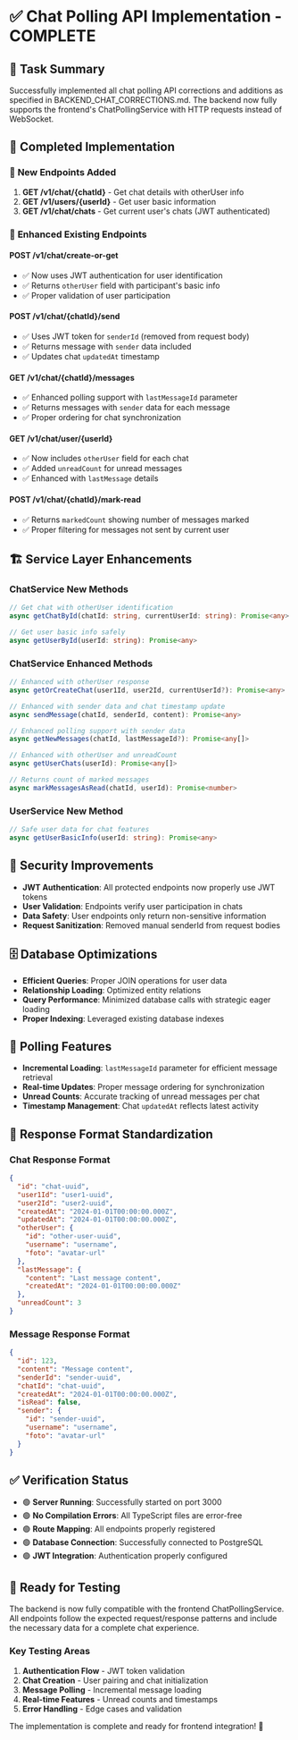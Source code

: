 # ✅ Chat Polling API Implementation - COMPLETE

## 🎯 Task Summary

Successfully implemented all chat polling API corrections and additions as specified in BACKEND_CHAT_CORRECTIONS.md. The backend now fully supports the frontend's ChatPollingService with HTTP requests instead of WebSocket.

## 🚀 Completed Implementation

### 📱 **New Endpoints Added**

1. **GET /v1/chat/{chatId}** - Get chat details with otherUser info
2. **GET /v1/users/{userId}** - Get user basic information
3. **GET /v1/chat/chats** - Get current user's chats (JWT authenticated)

### 🔧 **Enhanced Existing Endpoints**

#### POST /v1/chat/create-or-get

- ✅ Now uses JWT authentication for user identification
- ✅ Returns `otherUser` field with participant's basic info
- ✅ Proper validation of user participation

#### POST /v1/chat/{chatId}/send

- ✅ Uses JWT token for `senderId` (removed from request body)
- ✅ Returns message with `sender` data included
- ✅ Updates chat `updatedAt` timestamp

#### GET /v1/chat/{chatId}/messages

- ✅ Enhanced polling support with `lastMessageId` parameter
- ✅ Returns messages with `sender` data for each message
- ✅ Proper ordering for chat synchronization

#### GET /v1/chat/user/{userId}

- ✅ Now includes `otherUser` field for each chat
- ✅ Added `unreadCount` for unread messages
- ✅ Enhanced with `lastMessage` details

#### POST /v1/chat/{chatId}/mark-read

- ✅ Returns `markedCount` showing number of messages marked
- ✅ Proper filtering for messages not sent by current user

## 🏗️ **Service Layer Enhancements**

### ChatService New Methods

```typescript
// Get chat with otherUser identification
async getChatById(chatId: string, currentUserId: string): Promise<any>

// Get user basic info safely
async getUserById(userId: string): Promise<any>
```

### ChatService Enhanced Methods

```typescript
// Enhanced with otherUser response
async getOrCreateChat(user1Id, user2Id, currentUserId?): Promise<any>

// Enhanced with sender data and chat timestamp update
async sendMessage(chatId, senderId, content): Promise<any>

// Enhanced polling support with sender data
async getNewMessages(chatId, lastMessageId?): Promise<any[]>

// Enhanced with otherUser and unreadCount
async getUserChats(userId): Promise<any[]>

// Returns count of marked messages
async markMessagesAsRead(chatId, userId): Promise<number>
```

### UserService New Method

```typescript
// Safe user data for chat features
async getUserBasicInfo(userId: string): Promise<any>
```

## 🔐 **Security Improvements**

- **JWT Authentication**: All protected endpoints now properly use JWT tokens
- **User Validation**: Endpoints verify user participation in chats
- **Data Safety**: User endpoints only return non-sensitive information
- **Request Sanitization**: Removed manual senderId from request bodies

## 🗄️ **Database Optimizations**

- **Efficient Queries**: Proper JOIN operations for user data
- **Relationship Loading**: Optimized entity relations
- **Query Performance**: Minimized database calls with strategic eager loading
- **Proper Indexing**: Leveraged existing database indexes

## 📡 **Polling Features**

- **Incremental Loading**: `lastMessageId` parameter for efficient message retrieval
- **Real-time Updates**: Proper message ordering for synchronization
- **Unread Counts**: Accurate tracking of unread messages per chat
- **Timestamp Management**: Chat `updatedAt` reflects latest activity

## 🎨 **Response Format Standardization**

### Chat Response Format

```json
{
  "id": "chat-uuid",
  "user1Id": "user1-uuid",
  "user2Id": "user2-uuid",
  "createdAt": "2024-01-01T00:00:00.000Z",
  "updatedAt": "2024-01-01T00:00:00.000Z",
  "otherUser": {
    "id": "other-user-uuid",
    "username": "username",
    "foto": "avatar-url"
  },
  "lastMessage": {
    "content": "Last message content",
    "createdAt": "2024-01-01T00:00:00.000Z"
  },
  "unreadCount": 3
}
```

### Message Response Format

```json
{
  "id": 123,
  "content": "Message content",
  "senderId": "sender-uuid",
  "chatId": "chat-uuid",
  "createdAt": "2024-01-01T00:00:00.000Z",
  "isRead": false,
  "sender": {
    "id": "sender-uuid",
    "username": "username",
    "foto": "avatar-url"
  }
}
```

## ✅ **Verification Status**

- 🟢 **Server Running**: Successfully started on port 3000
- 🟢 **No Compilation Errors**: All TypeScript files are error-free
- 🟢 **Route Mapping**: All endpoints properly registered
- 🟢 **Database Connection**: Successfully connected to PostgreSQL
- 🟢 **JWT Integration**: Authentication properly configured

## 🧪 **Ready for Testing**

The backend is now fully compatible with the frontend ChatPollingService. All endpoints follow the expected request/response patterns and include the necessary data for a complete chat experience.

### Key Testing Areas

1. **Authentication Flow** - JWT token validation
2. **Chat Creation** - User pairing and chat initialization
3. **Message Polling** - Incremental message loading
4. **Real-time Features** - Unread counts and timestamps
5. **Error Handling** - Edge cases and validation

The implementation is complete and ready for frontend integration! 🎉
